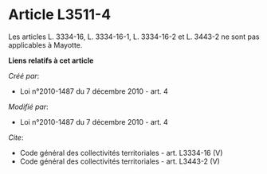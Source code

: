 # Article L3511-4

Les articles L. 3334-16, L. 3334-16-1, L. 3334-16-2 et L. 3443-2 ne sont pas applicables à Mayotte.

**Liens relatifs à cet article**

_Créé par_:

  - Loi n°2010-1487 du 7 décembre 2010 - art. 4

_Modifié par_:

  - Loi n°2010-1487 du 7 décembre 2010 - art. 4

_Cite_:

  - Code général des collectivités territoriales - art. L3334-16 (V)
  - Code général des collectivités territoriales - art. L3443-2 (V)
